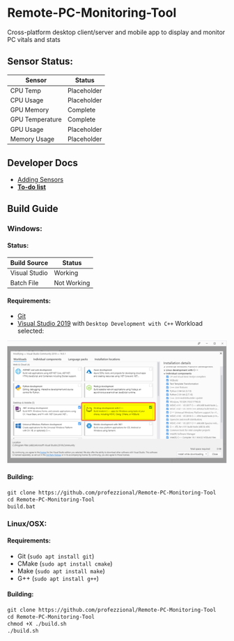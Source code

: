 # Remote-PC-Monitoring-Tool
Cross-platform desktop client/server and mobile app to display and monitor PC vitals and stats


## Sensor Status:
| Sensor | Status |
| --- | --- |
| CPU Temp | Placeholder |
| CPU Usage | Placeholder |
| GPU Memory | Complete |
| GPU Temperature | Complete |
| GPU Usage | Placeholder |
| Memory Usage | Placeholder |


## Developer Docs

* [Adding Sensors](docs/AddingSensors.md)
* [**To-do list**](docs/todo.md)

## Build Guide

### Windows:

#### Status:
| Build Source | Status |
| --- | --- |
| Visual Studio | Working |
| Batch File | Not Working |

#### Requirements:
* [Git](https://git-scm.com/download/win)
* [Visual Studio 2019](https://visualstudio.microsoft.com/vs/community/) with `Desktop Development with C++` Workload selected: 

![See here](docs/vs_installershell_UescUGq5ae.png)

#### Building:
```
git clone https://github.com/profezzional/Remote-PC-Monitoring-Tool
cd Remote-PC-Monitoring-Tool
build.bat
```


### Linux/OSX:

#### Requirements:
* Git (`sudo apt install git`)
* CMake (`sudo apt install cmake`)
* Make (`sudo apt install make`)
* G++ (`sudo apt install g++`)

#### Building:
```
git clone https://github.com/profezzional/Remote-PC-Monitoring-Tool
cd Remote-PC-Monitoring-Tool
chmod +X ./build.sh
./build.sh
```